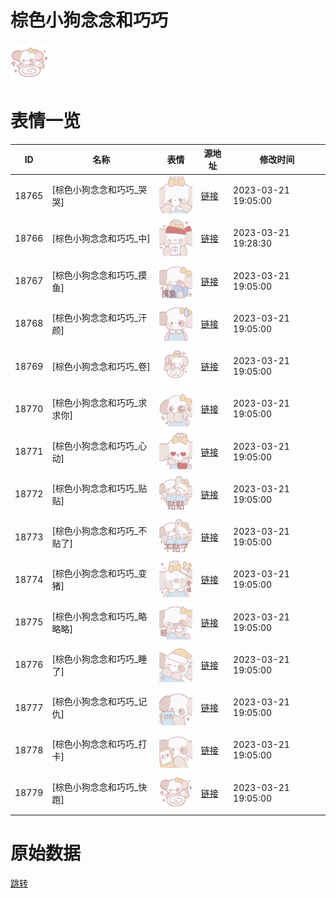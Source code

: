 # 棕色小狗念念和巧巧

<img src="./cover.png" height="60" alt="cover" />

# 表情一览

|ID|名称|表情|源地址|修改时间|
|----|----|----|----|----|
|18765|[棕色小狗念念和巧巧_哭哭]|<img src="./pic/018765_%5B棕色小狗念念和巧巧_哭哭%5D.png" height="60" alt="哭哭"/>|[链接](https://i0.hdslb.com/bfs/garb/c80a0bd8a3f0bb576a07bf576988725b4fb78283.png)|2023-03-21 19:05:00|
|18766|[棕色小狗念念和巧巧_中]|<img src="./pic/018766_%5B棕色小狗念念和巧巧_中%5D.png" height="60" alt="中"/>|[链接](https://i0.hdslb.com/bfs/garb/8f5271951ccd7c4e1107e781a9f10276280d17d5.png)|2023-03-21 19:28:30|
|18767|[棕色小狗念念和巧巧_摸鱼]|<img src="./pic/018767_%5B棕色小狗念念和巧巧_摸鱼%5D.png" height="60" alt="摸鱼"/>|[链接](https://i0.hdslb.com/bfs/garb/5613b7f930f0e9a48a502d2e672807c2e4684563.png)|2023-03-21 19:05:00|
|18768|[棕色小狗念念和巧巧_汗颜]|<img src="./pic/018768_%5B棕色小狗念念和巧巧_汗颜%5D.png" height="60" alt="汗颜"/>|[链接](https://i0.hdslb.com/bfs/garb/01da093732da980f921783bfc635be491455d262.png)|2023-03-21 19:05:00|
|18769|[棕色小狗念念和巧巧_卷]|<img src="./pic/018769_%5B棕色小狗念念和巧巧_卷%5D.png" height="60" alt="卷"/>|[链接](https://i0.hdslb.com/bfs/garb/ff9f65b3740ec7153e28f5c0e89d5719e6c67e06.png)|2023-03-21 19:05:00|
|18770|[棕色小狗念念和巧巧_求求你]|<img src="./pic/018770_%5B棕色小狗念念和巧巧_求求你%5D.png" height="60" alt="求求你"/>|[链接](https://i0.hdslb.com/bfs/garb/d6b990acb5d991cc448c952d55b776c8113c61ff.png)|2023-03-21 19:05:00|
|18771|[棕色小狗念念和巧巧_心动]|<img src="./pic/018771_%5B棕色小狗念念和巧巧_心动%5D.png" height="60" alt="心动"/>|[链接](https://i0.hdslb.com/bfs/garb/af2ac86ebe11bae29c294c9b91a6212b82858e32.png)|2023-03-21 19:05:00|
|18772|[棕色小狗念念和巧巧_贴贴]|<img src="./pic/018772_%5B棕色小狗念念和巧巧_贴贴%5D.png" height="60" alt="贴贴"/>|[链接](https://i0.hdslb.com/bfs/garb/16bbbc025d784920ab38a5dfc673c5ded4dc9d7b.png)|2023-03-21 19:05:00|
|18773|[棕色小狗念念和巧巧_不贴了]|<img src="./pic/018773_%5B棕色小狗念念和巧巧_不贴了%5D.png" height="60" alt="不贴了"/>|[链接](https://i0.hdslb.com/bfs/garb/9479b055006b4ba3c8cf280c9a42b3974e370131.png)|2023-03-21 19:05:00|
|18774|[棕色小狗念念和巧巧_变猪]|<img src="./pic/018774_%5B棕色小狗念念和巧巧_变猪%5D.png" height="60" alt="变猪"/>|[链接](https://i0.hdslb.com/bfs/garb/448ccb209c1d08ab97faf1d797adc7876ac93330.png)|2023-03-21 19:05:00|
|18775|[棕色小狗念念和巧巧_略略略]|<img src="./pic/018775_%5B棕色小狗念念和巧巧_略略略%5D.png" height="60" alt="略略略"/>|[链接](https://i0.hdslb.com/bfs/garb/298fe3802dbcd57052ac947bd7c2510b0dc5cfa9.png)|2023-03-21 19:05:00|
|18776|[棕色小狗念念和巧巧_睡了]|<img src="./pic/018776_%5B棕色小狗念念和巧巧_睡了%5D.png" height="60" alt="睡了"/>|[链接](https://i0.hdslb.com/bfs/garb/1f73616434c7b69f198b8d1a0a3866ea63fc2ffe.png)|2023-03-21 19:05:00|
|18777|[棕色小狗念念和巧巧_记仇]|<img src="./pic/018777_%5B棕色小狗念念和巧巧_记仇%5D.png" height="60" alt="记仇"/>|[链接](https://i0.hdslb.com/bfs/garb/323448282e8e136a23013904a5605a054ac544e7.png)|2023-03-21 19:05:00|
|18778|[棕色小狗念念和巧巧_打卡]|<img src="./pic/018778_%5B棕色小狗念念和巧巧_打卡%5D.png" height="60" alt="打卡"/>|[链接](https://i0.hdslb.com/bfs/garb/dfbac235348fac37951792bda11db2c4526e15bc.png)|2023-03-21 19:05:00|
|18779|[棕色小狗念念和巧巧_快跑]|<img src="./pic/018779_%5B棕色小狗念念和巧巧_快跑%5D.png" height="60" alt="快跑"/>|[链接](https://i0.hdslb.com/bfs/garb/89ba181a3b9d5cdb374ad2fb5008bbc399163375.png)|2023-03-21 19:05:00|

# 原始数据

[跳转](./raw.json)

